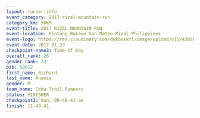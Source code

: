 ```yaml
---
layout: runner-info 
event_category: 2017-rizal-mountain-run 
category_km: 50KM 
event-title: 2017 RIZAL MOUNTAIN RUN 
event-location: Pintong Bukawe San Mateo Rizal Philippines 
event-logo: https://res.cloudinary.com/dykbosktl/image/upload/v1574388626/Logo/Logo_wpfrkk.jpg 
event-date: 2017-01-29 
checkpoint-name2: Time Of Day 
overall_rank: 26
gender_rank: 23
bib: 50012
first_name: Richard
last_name: Anania
gender: M
team_name: Cebu Trail Runners
status: FINISHER
checkpoint2: Sun, 06-48-41 am
finish: 11-48-41
---
```

